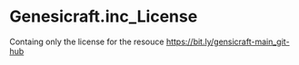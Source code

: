 # Genesicraft.inc_License
Containg only the license for the resouce https://bit.ly/gensicraft-main_git-hub
